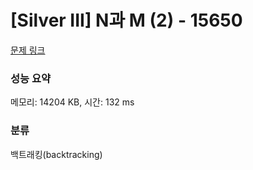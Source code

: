 # [Silver III] N과 M (2) - 15650 

[문제 링크](https://www.acmicpc.net/problem/15650) 

### 성능 요약

메모리: 14204 KB, 시간: 132 ms

### 분류

백트래킹(backtracking)


